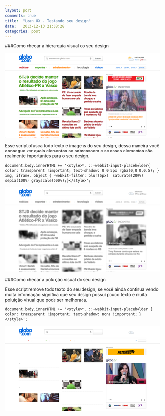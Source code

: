```yaml
---
layout: post
comments: true
title:  "Lean UX - Testando seu design"
date:   2013-12-13 21:18:28
categories: post
---
```


###Como checar a hierarquia visual do seu design

!["Imagem Original"](/assets/images/scriptoriginal.png "Imagem Original")

Esse script ofusca todo texto e imagens do seu design, dessa maneira você consegue ver quais elementos se sobressaem e se esses elementos são realmente importantes para o seu design.



	document.body.innerHTML += '<style>*, ::-webkit-input-placeholder{ color: transparent !important; text-shadow: 0 0 5px rgba(0,0,0,0.5); } img, iframe, object { -webkit-filter: blur(5px)  saturate(200%) sepia(100%) grayscale(100%);}</style>';


!["Imagem Blur"](/assets/images/scriptblur.png "Imagem Blur") 

###Como checar a poluição visual do seu design

Esse script remove todo texto do seu design, se você ainda continua vendo muita informação significa que seu design possuí pouco texto e muita poluição visual que pode ser melhorada.


	document.body.innerHTML += '<style>*, ::-webkit-input-placeholder { color: transparent !important; text-shadow: none !important; }</style>';



!["Imagem No Text"](/assets/images/scriptnotext.png "Imagem No Text")

